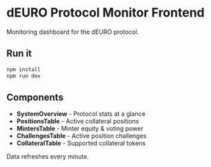 # dEURO Protocol Monitor Frontend

Monitoring dashboard for the dEURO protocol.

## Run it
```bash
npm install
npm run dev
```

## Components
- **SystemOverview** - Protocol stats at a glance
- **PositionsTable** - Active collateral positions
- **MintersTable** - Minter equity & voting power
- **ChallengesTable** - Active position challenges
- **CollateralTable** - Supported collateral tokens

Data refreshes every minute.